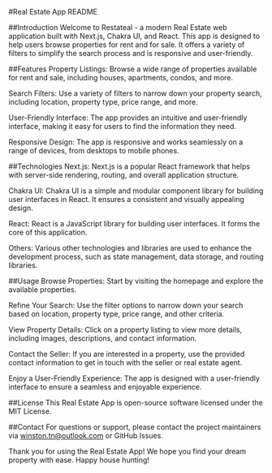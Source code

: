 #Real Estate App README

##Introduction
Welcome to Restateal - a modern Real Estate web application built with Next.js, Chakra UI, and React. This app is designed to help users browse properties for rent and for sale. It offers a variety of filters to simplify the search process and is responsive and user-friendly.

##Features
Property Listings: Browse a wide range of properties available for rent and sale, including houses, apartments, condos, and more.

Search Filters: Use a variety of filters to narrow down your property search, including location, property type, price range, and more.

User-Friendly Interface: The app provides an intuitive and user-friendly interface, making it easy for users to find the information they need.

Responsive Design: The app is responsive and works seamlessly on a range of devices, from desktops to mobile phones.

##Technologies
Next.js: Next.js is a popular React framework that helps with server-side rendering, routing, and overall application structure.

Chakra UI: Chakra UI is a simple and modular component library for building user interfaces in React. It ensures a consistent and visually appealing design.

React: React is a JavaScript library for building user interfaces. It forms the core of this application.

Others: Various other technologies and libraries are used to enhance the development process, such as state management, data storage, and routing libraries.

##Usage
Browse Properties: Start by visiting the homepage and explore the available properties.

Refine Your Search: Use the filter options to narrow down your search based on location, property type, price range, and other criteria.

View Property Details: Click on a property listing to view more details, including images, descriptions, and contact information.

Contact the Seller: If you are interested in a property, use the provided contact information to get in touch with the seller or real estate agent.

Enjoy a User-Friendly Experience: The app is designed with a user-friendly interface to ensure a seamless and enjoyable experience.

##License
This Real Estate App is open-source software licensed under the MIT License.

##Contact
For questions or support, please contact the project maintainers via winston.tn@outlook.com or GitHub Issues.

Thank you for using the Real Estate App! We hope you find your dream property with ease. Happy house hunting!
